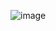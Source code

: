 ![image](https://user-images.githubusercontent.com/20567089/227734565-4704ff02-dd09-43b2-ac5f-ef21384f0808.png)
